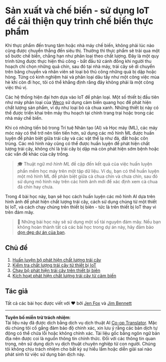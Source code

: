 <!--
CO_OP_TRANSLATOR_METADATA:
{
  "original_hash": "3764e089adf2d5801272bc0895f8498b",
  "translation_date": "2025-08-27T22:37:11+00:00",
  "source_file": "4-manufacturing/README.md",
  "language_code": "vi"
}
-->
# Sản xuất và chế biến - sử dụng IoT để cải thiện quy trình chế biến thực phẩm

Khi thực phẩm đến trung tâm hoặc nhà máy chế biến, không phải lúc nào cũng được chuyển thẳng đến siêu thị. Thường thì thực phẩm sẽ trải qua một số bước chế biến, chẳng hạn như phân loại theo chất lượng. Đây là một quy trình từng được thực hiện thủ công - bắt đầu từ cánh đồng khi người thu hoạch chỉ chọn những quả chín, sau đó tại nhà máy, trái cây sẽ di chuyển trên băng chuyền và nhân viên sẽ loại bỏ thủ công những quả bị dập hoặc hỏng. Từng có kinh nghiệm hái và phân loại dâu tây như một công việc mùa hè khi còn đi học, tôi có thể khẳng định rằng đây không phải là một công việc thú vị.

Các hệ thống hiện đại hơn dựa vào IoT để phân loại. Một số thiết bị đầu tiên như máy phân loại của [Weco](https://wecotek.com) sử dụng cảm biến quang học để phát hiện chất lượng sản phẩm, ví dụ như loại bỏ cà chua xanh. Những thiết bị này có thể được triển khai trên máy thu hoạch tại chính trang trại hoặc trong các nhà máy chế biến.

Khi có những tiến bộ trong Trí tuệ Nhân tạo (AI) và Học máy (ML), các máy móc này có thể trở nên tiên tiến hơn, sử dụng các mô hình ML được huấn luyện để phân biệt giữa trái cây và các vật thể lạ như đá, đất hoặc côn trùng. Các mô hình này cũng có thể được huấn luyện để phát hiện chất lượng trái cây, không chỉ là trái cây bị dập mà còn phát hiện sớm bệnh hoặc các vấn đề khác của cây trồng.

> 🎓 Thuật ngữ *mô hình ML* đề cập đến kết quả của việc huấn luyện phần mềm học máy trên một tập dữ liệu. Ví dụ, bạn có thể huấn luyện một mô hình ML để phân biệt giữa cà chua chín và chưa chín, sau đó sử dụng mô hình này trên các hình ảnh mới để xác định xem cà chua đã chín hay chưa.

Trong 4 bài học này, bạn sẽ học cách huấn luyện các mô hình AI dựa trên hình ảnh để phát hiện chất lượng trái cây, cách sử dụng chúng từ một thiết bị IoT, và cách chạy chúng trên thiết bị biên - tức là trên thiết bị IoT thay vì trên đám mây.

> 💁 Những bài học này sẽ sử dụng một số tài nguyên đám mây. Nếu bạn không hoàn thành tất cả các bài học trong dự án này, hãy đảm bảo [dọn dẹp dự án của bạn](../clean-up.md).

## Chủ đề

1. [Huấn luyện bộ phát hiện chất lượng trái cây](./lessons/1-train-fruit-detector/README.md)
1. [Kiểm tra chất lượng trái cây từ thiết bị IoT](./lessons/2-check-fruit-from-device/README.md)
1. [Chạy bộ phát hiện trái cây trên thiết bị biên](./lessons/3-run-fruit-detector-edge/README.md)
1. [Kích hoạt phát hiện chất lượng trái cây từ cảm biến](./lessons/4-trigger-fruit-detector/README.md)

## Tác giả

Tất cả các bài học được viết với ♥️ bởi [Jen Fox](https://github.com/jenfoxbot) và [Jim Bennett](https://GitHub.com/JimBobBennett)

---

**Tuyên bố miễn trừ trách nhiệm**:  
Tài liệu này đã được dịch bằng dịch vụ dịch thuật AI [Co-op Translator](https://github.com/Azure/co-op-translator). Mặc dù chúng tôi cố gắng đảm bảo độ chính xác, xin lưu ý rằng các bản dịch tự động có thể chứa lỗi hoặc không chính xác. Tài liệu gốc bằng ngôn ngữ bản địa nên được coi là nguồn thông tin chính thức. Đối với các thông tin quan trọng, nên sử dụng dịch vụ dịch thuật chuyên nghiệp từ con người. Chúng tôi không chịu trách nhiệm cho bất kỳ sự hiểu lầm hoặc diễn giải sai nào phát sinh từ việc sử dụng bản dịch này.